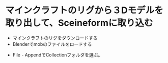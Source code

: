 # マインクラフトのリグから３Dモデルを取り出して、Sceineformに取り込む

* マインクラフトのリグをダウンロードする
* Blenderでmobのファイルをロードする
 - File - AppendでCollectionフォルダを選ぶ。